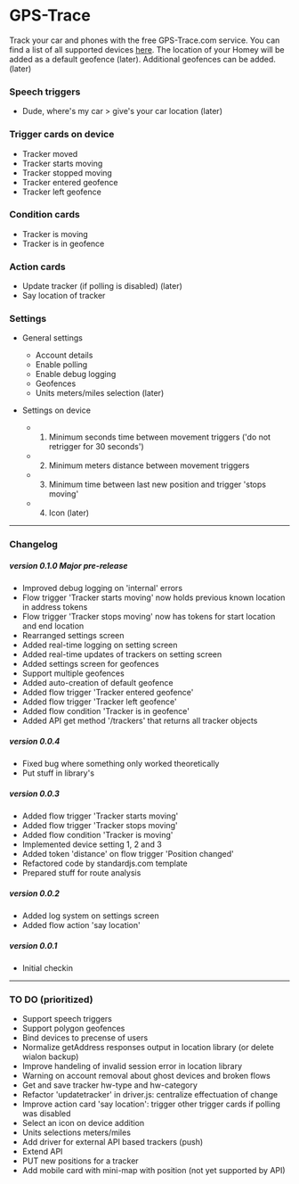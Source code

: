 # GPS-Trace

Track your car and phones with the free GPS-Trace.com service. You can find a list of all supported devices [here](http://gps-trace.com/en/hardware). The location of
your Homey will be added as a default geofence (later). Additional geofences can be added. (later)

### Speech triggers
 - Dude, where's my car > give's your car location (later)

### Trigger cards on device
 - Tracker moved
 - Tracker starts moving
 - Tracker stopped moving
 - Tracker entered geofence
 - Tracker left geofence

### Condition cards
 - Tracker is moving
 - Tracker is in geofence

### Action cards
 - Update tracker (if polling is disabled) (later)
 - Say location of tracker

### Settings
 - General settings
    - Account details
    - Enable polling
    - Enable debug logging
    - Geofences
    - Units meters/miles selection (later)

 - Settings on device
    - 1. Minimum seconds time between movement triggers
      ('do not retrigger for 30 seconds')
    - 2. Minimum meters distance between movement triggers
    - 3. Minimum time between last new position and trigger 'stops moving'
    - 4. Icon (later)

---
### Changelog

##### version 0.1.0 Major pre-release
- Improved debug logging on 'internal' errors
- Flow trigger 'Tracker starts moving' now holds previous known location in address tokens
- Flow trigger 'Tracker stops moving' now has tokens for start location and end location
- Rearranged settings screen
- Added real-time logging on setting screen
- Added real-time updates of trackers on setting screen
- Added settings screen for geofences
- Support multiple geofences
- Added auto-creation of default geofence
- Added flow trigger 'Tracker entered geofence'
- Added flow trigger 'Tracker left geofence'
- Added flow condition 'Tracker is in geofence'
- Added API get method '/trackers' that returns all tracker objects

##### version 0.0.4
- Fixed bug where something only worked theoretically
- Put stuff in library's

##### version 0.0.3
- Added flow trigger 'Tracker starts moving'
- Added flow trigger 'Tracker stops moving'
- Added flow condition 'Tracker is moving'
- Implemented device setting 1, 2 and 3
- Added token 'distance' on flow trigger 'Position changed'
- Refactored code by standardjs.com template
- Prepared stuff for route analysis

##### version 0.0.2
- Added log system on settings screen
- Added flow action 'say location'

##### version 0.0.1
- Initial checkin

---
### TO DO (prioritized)
- Support speech triggers
- Support polygon geofences
- Bind devices to precense of users
- Normalize getAddress responses output in location library (or delete wialon backup)
- Improve handeling of invalid session error in location library
- Warning on account removal about ghost devices and broken flows
- Get and save tracker hw-type and hw-category
- Refactor 'updatetracker' in driver.js: centralize effectuation of change
- Improve action card 'say location': trigger other trigger cards if polling was disabled
- Select an icon on device addition
- Units selections meters/miles
- Add driver for external API based trackers (push)
- Extend API
- PUT new positions for a tracker
- Add mobile card with mini-map with position (not yet supported by API)
